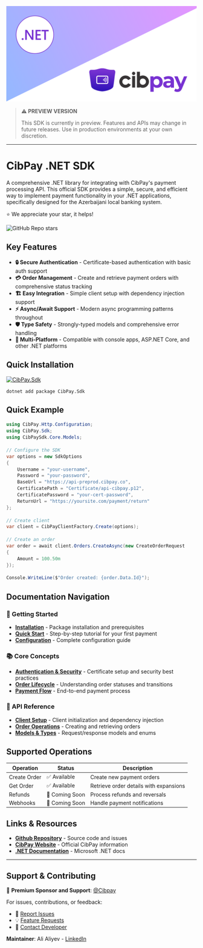 ![Cibpay .NET SDK Github readme banner](assets/CibPayBanner.png)

> **⚠️ PREVIEW VERSION** 
> 
> This SDK is currently in preview. Features and APIs may change in future releases. 
> Use in production environments at your own discretion.

---

# CibPay .NET SDK

A comprehensive .NET library for integrating with CibPay's payment processing API. This official SDK provides a simple, secure, and efficient way to implement payment functionality in your .NET applications, specifically designed for the Azerbaijani local banking system.

⭐ We appreciate your star, it helps! 

![GitHub Repo stars](https://img.shields.io/github/stars/alistein/cibpay-sdk-dotnet)

## Key Features

- **🔒 Secure Authentication** - Certificate-based authentication with basic auth support
- **💳 Order Management** - Create and retrieve payment orders with comprehensive status tracking
- **🏗️ Easy Integration** - Simple client setup with dependency injection support
- **⚡ Async/Await Support** - Modern async programming patterns throughout
- **🛡️ Type Safety** - Strongly-typed models and comprehensive error handling
- **📱 Multi-Platform** - Compatible with console apps, ASP.NET Core, and other .NET platforms

## Quick Installation

[![CibPay.Sdk](https://img.shields.io/nuget/v/Betalgo.Ranul.OpenAI?style=for-the-badge)](https://www.nuget.org/packages/Betalgo.Ranul.OpenAI/)

```shell
dotnet add package CibPay.Sdk
```

## Quick Example

```csharp
using CibPay.Http.Configuration;
using CibPay.Sdk;
using CibPaySdk.Core.Models;

// Configure the SDK
var options = new SdkOptions
{
    Username = "your-username",
    Password = "your-password", 
    BaseUrl = "https://api-preprod.cibpay.co",
    CertificatePath = "Certificate/api-cibpay.p12",
    CertificatePassword = "your-cert-password",
    ReturnUrl = "https://yoursite.com/payment/return"
};

// Create client
var client = CibPayClientFactory.Create(options);

// Create an order
var order = await client.Orders.CreateAsync(new CreateOrderRequest 
{ 
    Amount = 100.50m 
});

Console.WriteLine($"Order created: {order.Data.Id}");
```

## Documentation Navigation

### 🚀 Getting Started
- **[Installation](getting-started/installation.md)** - Package installation and prerequisites
- **[Quick Start](getting-started/quick-start.md)** - Step-by-step tutorial for your first payment
- **[Configuration](getting-started/configuration.md)** - Complete configuration guide

### 📚 Core Concepts  
- **[Authentication & Security](core-concepts/authentication.md)** - Certificate setup and security best practices
- **[Order Lifecycle](core-concepts/order-lifecycle.md)** - Understanding order statuses and transitions
- **[Payment Flow](core-concepts/payment-flow.md)** - End-to-end payment process

### 📖 API Reference
- **[Client Setup](api-reference/client-setup.md)** - Client initialization and dependency injection
- **[Order Operations](api-reference/orders/create-order.md)** - Creating and retrieving orders
- **[Models & Types](api-reference/models/request-models.md)** - Request/response models and enums

## Supported Operations

| Operation | Status | Description |
|-----------|--------|-------------|
| Create Order | ✅ Available | Create new payment orders |
| Get Order | ✅ Available | Retrieve order details with expansions |
| Refunds | 🔄 Coming Soon | Process refunds and reversals |
| Webhooks | 🔄 Coming Soon | Handle payment notifications |


## Links & Resources
- **[Github Repository](https://github.com/alistein/cibpay-sdk-dotnet)** - Source code and issues
- **[CibPay Website](https://cibpay.az/en/home/)** - Official CibPay information
- **[.NET Documentation](https://docs.microsoft.com/en-us/dotnet/)** - Microsoft .NET docs

---

## Support & Contributing

💖 **Premium Sponsor and Support**: [@Cibpay](https://cibpay.az/en/home/)

For issues, contributions, or feedback:
- 🐛 [Report Issues](https://github.com/alistein/cibpay-sdk-dotnet/issues)
- 💡 [Feature Requests](https://github.com/alistein/cibpay-sdk-dotnet/discussions)
- 📧 [Contact Developer](https://www.linkedin.com/in/ali-aliyev-57393a168/)

**Maintainer**: Ali Aliyev - [LinkedIn](https://www.linkedin.com/in/ali-aliyev-57393a168/)  

